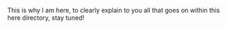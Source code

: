 This is why I am here, to clearly explain to you all that goes on within this here directory, stay tuned!
